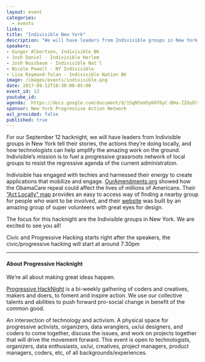 ```yaml
---
layout: event
categories:
  - events
links:
title: "Indivisible New York"
description: "We will have leaders from Indivisible groups in New York tell their stories, the actions they’re doing locally, and how technologists can help amplify the amazing work on the ground."
speakers:
- Ginger Albertson, Indivisible BK
- Josh Daniel - Indivisible Harlem
- Josh Nussbaum - Indivisible Nat'l
- Nicole Powell - NY Indivisible
- Lisa Raymond-Tolan - Indivisible Nation BK
image: /images/events/indivisible.png
date: 2017-09-12T18:30:00-05:00
event_id: 13
youtube_id:
agenda:  https://docs.google.com/document/d/1SqNYem5yKOf6yC-BHa-ZZdyOltquBjTy9LbeWdJJo30/edit
sponsor: New York Progressive Action Network
asl_provided: false
published: true
---
```


For our September 12 hacknight, we will have leaders from Indivisible groups in New York tell their stories, the actions they’re doing locally, and how technologists can help amplify the amazing work on the ground. Indivisible’s mission is to fuel a progressive grassroots network of local groups to resist the regressive agenda of the current administration.

Indivisible has engaged with techies and harnessed their energy to create applications that mobilize and engage. [OurAmendments.org](https://www.ouramendments.org/) showed how the ObamaCare repeal could affect the lives of millions of Americans. Their [“Act Locally” map](https://www.indivisibleguide.com/act-locally/) provides an easy to access way of finding a nearby group for people who want to be involved, and their [website](https://www.indivisibleguide.com) was built by an amazing group of super volunteers with great eyes for design.

The focus for this hacknight are the Indivisible groups in New York. We are excited to see you all!

Civic and Progressive Hacking starts right after the speakers, the civic/progressive hacking will start at around 7:30pm

<hr />

#### **About Progressive Hacknight**

We’re all about making great ideas happen.

[Progressive HackNight](//www.progressivehacknight.org) is a bi-weekly gathering of coders and creatives, makers and doers, to foment and inspire action. We use our collective talents and abilities to push forward pro-social change in benefit of the common good.

An intersection of technology and activism. A physical space for progressive activists, organizers, data wranglers, ux/ui designers, and coders to come together, discuss the issues, and work on projects together that will drive the movement forward.
This event is open to technologists, organizers, data enthusiasts, ux/ui, creatives, project managers, product managers, coders, etc, of all backgrounds/experiences.
